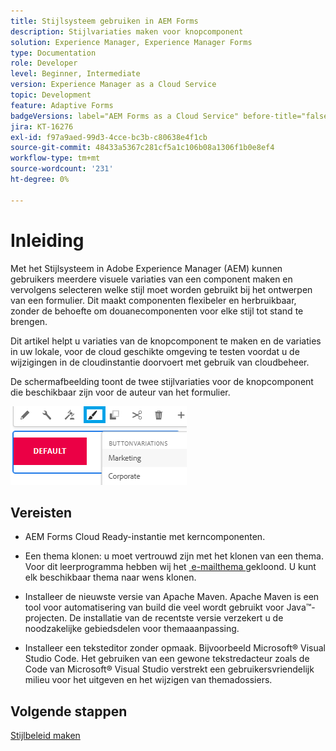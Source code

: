 ```yaml
---
title: Stijlsysteem gebruiken in AEM Forms
description: Stijlvariaties maken voor knopcomponent
solution: Experience Manager, Experience Manager Forms
type: Documentation
role: Developer
level: Beginner, Intermediate
version: Experience Manager as a Cloud Service
topic: Development
feature: Adaptive Forms
badgeVersions: label="AEM Forms as a Cloud Service" before-title="false"
jira: KT-16276
exl-id: f97a9aed-99d3-4cce-bc3b-c80638e4f1cb
source-git-commit: 48433a5367c281cf5a1c106b08a1306f1b0e8ef4
workflow-type: tm+mt
source-wordcount: '231'
ht-degree: 0%

---
```


# Inleiding

Met het Stijlsysteem in Adobe Experience Manager (AEM) kunnen gebruikers meerdere visuele variaties van een component maken en vervolgens selecteren welke stijl moet worden gebruikt bij het ontwerpen van een formulier. Dit maakt componenten flexibeler en herbruikbaar, zonder de behoefte om douanecomponenten voor elke stijl tot stand te brengen.

Dit artikel helpt u variaties van de knopcomponent te maken en de variaties in uw lokale, voor de cloud geschikte omgeving te testen voordat u de wijzigingen in de cloudinstantie doorvoert met gebruik van cloudbeheer.

De schermafbeelding toont de twee stijlvariaties voor de knopcomponent die beschikbaar zijn voor de auteur van het formulier.


![&#x200B; knoop-variaties &#x200B;](assets/button-variations.png)

## Vereisten

* AEM Forms Cloud Ready-instantie met kerncomponenten.
* Een thema klonen: u moet vertrouwd zijn met het klonen van een thema. Voor dit leerprogramma hebben wij het [&#x200B; e-mailthema &#x200B;](https://github.com/adobe/aem-forms-theme-easel) gekloond. U kunt elk beschikbaar thema naar wens klonen.

* Installeer de nieuwste versie van Apache Maven. Apache Maven is een tool voor automatisering van build die veel wordt gebruikt voor Java™-projecten. De installatie van de recentste versie verzekert u de noodzakelijke gebiedsdelen voor themaaanpassing.
* Installeer een teksteditor zonder opmaak. Bijvoorbeeld Microsoft® Visual Studio Code. Het gebruiken van een gewone tekstredacteur zoals de Code van Microsoft® Visual Studio verstrekt een gebruikersvriendelijk milieu voor het uitgeven en het wijzigen van themadossiers.



## Volgende stappen

[Stijlbeleid maken](./style-policy.md)
